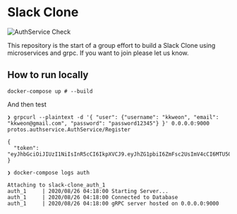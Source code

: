 # Slack Clone

![AuthService Check](https://github.com/golang-friends/slack-clone/workflows/AuthService%20Check/badge.svg)

This repository is the start of a group effort to build a Slack Clone using microservices and grpc. If you want to join please let us know.

## How to run locally

```shell
docker-compose up # --build
```

And then test

```text
❯ grpcurl --plaintext -d '{ "user": {"username": "kkweon", "email": "kkweon@gmail.com", "password": "password12345"} }' 0.0.0.0:9000 protos.authservice.AuthService/Register

{
  "token": "eyJhbGciOiJIUzI1NiIsInR5cCI6IkpXVCJ9.eyJhZG1pbiI6ZmFsc2UsImV4cCI6MTU5ODYwMTExMiwidXNlciI6Imtrd2VvbiJ9.T12xX4oVpmLmctiltaXaS44RPH53t91stABOIAnZjgE"
}
```

```text
❯ docker-compose logs auth

Attaching to slack-clone_auth_1
auth_1     | 2020/08/26 04:18:00 Starting Server...
auth_1     | 2020/08/26 04:18:00 Connected to Database
auth_1     | 2020/08/26 04:18:00 gRPC server hosted on 0.0.0.0:9000
```
